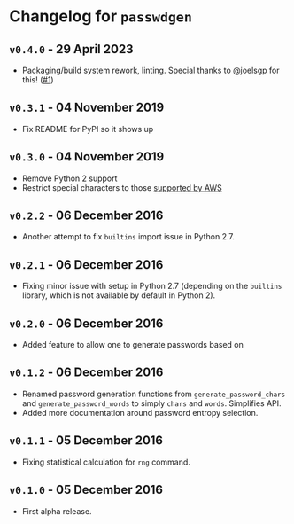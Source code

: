 # Changelog for `passwdgen`

## `v0.4.0` - 29 April 2023

* Packaging/build system rework, linting. Special thanks to @joelsgp for this!
  ([\#1](https://github.com/thanethomson/passwdgen/pull/1))

## `v0.3.1` - 04 November 2019

* Fix README for PyPI so it shows up

## `v0.3.0` - 04 November 2019

* Remove Python 2 support
* Restrict special characters to those [supported by
  AWS](https://docs.aws.amazon.com/IAM/latest/UserGuide/id_credentials_passwords_account-policy.html)

## `v0.2.2` - 06 December 2016

* Another attempt to fix `builtins` import issue in Python 2.7.

## `v0.2.1` - 06 December 2016

* Fixing minor issue with setup in Python 2.7 (depending on the
  `builtins` library, which is not available by default in Python 2).


## `v0.2.0` - 06 December 2016

* Added feature to allow one to generate passwords based on


## `v0.1.2` - 06 December 2016

* Renamed password generation functions from `generate_password_chars`
  and `generate_password_words` to simply `chars` and `words`.
  Simplifies API.
* Added more documentation around password entropy selection.


## `v0.1.1` - 05 December 2016

* Fixing statistical calculation for `rng` command.


## `v0.1.0` - 05 December 2016

* First alpha release.
